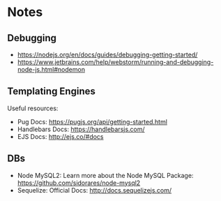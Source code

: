 # Notes
## Debugging 
- https://nodejs.org/en/docs/guides/debugging-getting-started/
- https://www.jetbrains.com/help/webstorm/running-and-debugging-node-js.html#nodemon

## Templating Engines
Useful resources:

- Pug Docs: https://pugjs.org/api/getting-started.html
- Handlebars Docs: https://handlebarsjs.com/
- EJS Docs: http://ejs.co/#docs

## DBs
- Node MySQL2: Learn more about the Node MySQL Package: https://github.com/sidorares/node-mysql2
- Sequelize: Official Docs: http://docs.sequelizejs.com/
